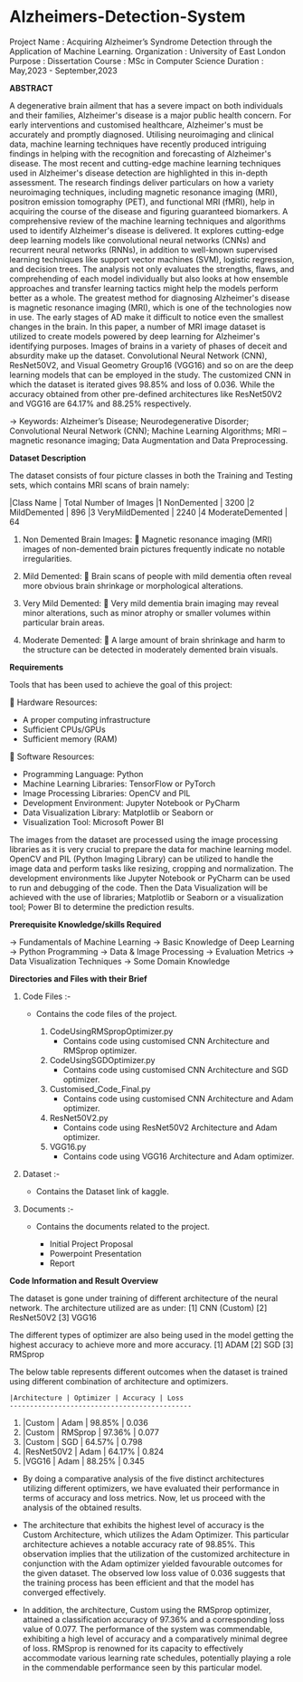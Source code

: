 # Alzheimers-Detection-System

Project Name : Acquiring Alzheimer’s Syndrome Detection through the Application of Machine Learning.
Organization : University of East London
Purpose : Dissertation
Course : MSc in Computer Science
Duration : May,2023 - September,2023


**ABSTRACT**

A degenerative brain ailment that has a severe impact on both individuals and their families, Alzheimer's disease is a major public health concern. For early interventions and customised healthcare, Alzheimer's must be accurately and promptly diagnosed. Utilising neuroimaging and clinical data, machine learning techniques have recently produced intriguing findings in helping with the recognition and forecasting of Alzheimer's disease. The most recent and cutting-edge machine learning techniques used in Alzheimer's disease detection are highlighted in this in-depth assessment. The research findings deliver particulars on how a variety neuroimaging techniques, including magnetic resonance imaging (MRI), positron emission tomography (PET), and functional MRI (fMRI), help in acquiring the course of the disease and figuring guaranteed biomarkers. A comprehensive review of the machine learning techniques and algorithms used to identify Alzheimer's disease is delivered. It explores cutting-edge deep learning models like convolutional neural networks (CNNs) and recurrent neural networks (RNNs), in addition to well-known supervised learning techniques like support vector machines (SVM), logistic regression, and decision trees. The analysis not only evaluates the strengths, flaws, and comprehending of each model individually but also looks at how ensemble approaches and transfer learning tactics might help the models perform better as a whole. The greatest method for diagnosing Alzheimer's disease is magnetic resonance imaging (MRI), which is one of the technologies now in use. The early stages of AD make it difficult to notice even the smallest changes in the brain. In this paper, a number of MRI image dataset is utilized to create models powered by deep learning for Alzheimer's identifying purposes. Images of brains in a variety of phases of deceit and absurdity make up the dataset. Convolutional Neural Network (CNN), ResNet50V2, and Visual Geometry Group16 (VGG16) and so on are the deep learning models that can be employed in the study. The customized CNN in which the dataset is iterated gives 98.85% and loss of 0.036. While the accuracy obtained from other pre-defined architectures like ResNet50V2 and VGG16 are 64.17% and 88.25% respectively. 

-> Keywords: Alzheimer’s Disease; Neurodegenerative Disorder; Convolutional Neural Network (CNN); Machine Learning Algorithms; MRI – magnetic resonance imaging; Data Augmentation and Data Preprocessing.


**Dataset Description**

The dataset consists of four picture classes in both the Training and Testing sets, which contains MRI scans of brain namely: 

|Class Name         | Total Number of Images
|1 NonDemented      |    3200
|2 MildDemented     |    896
|3 VeryMildDemented |    2240
|4 ModerateDemented |    64

1. Non Demented Brain Images:
 Magnetic resonance imaging (MRI) images of non-demented brain pictures 
frequently indicate no notable irregularities.

2. Mild Demented:
 Brain scans of people with mild dementia often reveal more obvious brain 
shrinkage or morphological alterations.

3. Very Mild Demented:
 Very mild dementia brain imaging may reveal minor alterations, such as minor 
atrophy or smaller volumes within particular brain areas.

4. Moderate Demented:
 A large amount of brain shrinkage and harm to the structure can be detected in 
moderately demented brain visuals.

**Requirements**

Tools that has been used to achieve the goal of this project: 

 Hardware Resources:
- A proper computing infrastructure
- Sufficient CPUs/GPUs
- Sufficient memory (RAM)

 Software Resources:
- Programming Language: Python
- Machine Learning Libraries: TensorFlow or PyTorch
- Image Processing Libraries: OpenCV and PIL
- Development Environment: Jupyter Notebook or PyCharm
- Data Visualization Library: Matplotlib or Seaborn
or
- Visualization Tool: Microsoft Power BI

The images from the dataset are processed using the image processing libraries as it is very crucial to prepare the data for machine learning model. OpenCV and PIL (Python Imaging Library) can be utilized to handle the image data and perform tasks like resizing, cropping and normalization. The development environments like Jupyter Notebook or PyCharm can be used to run and debugging of the code. Then the Data Visualization will be achieved with the use of libraries; Matplotlib or Seaborn or a visualization tool; Power BI to determine the prediction results.

**Prerequisite Knowledge/skills Required**

-> Fundamentals of Machine Learning
-> Basic Knowledge of Deep Learning
-> Python Programming 
-> Data & Image Processing
-> Evaluation Metrics
-> Data Visualization Techniques
-> Some Domain Knowledge

**Directories and Files with their Brief**

1. Code Files :- 
    - Contains the code files of the project.

        1. CodeUsingRMSpropOptimizer.py 
            - Contains code using customised CNN Architecture and RMSprop optimizer.
        2. CodeUsingSGDOptimizer.py
            - Contains code using customised CNN Architecture and SGD optimizer.
        3. Customised_Code_Final.py
            - Contains code using customised CNN Architecture and Adam optimizer.
        4. ResNet50V2.py
            - Contains code using ResNet50V2 Architecture and Adam optimizer.
        5. VGG16.py
            - Contains code using VGG16 Architecture and Adam optimizer.
2. Dataset :-
    - Contains the Dataset link of kaggle.
  
3. Documents :-
    - Contains the documents related to the project.

        - Initial Project Proposal
        - Powerpoint Presentation
        - Report


**Code Information and Result Overview**

The dataset is gone under training of different architecture of the neural network. The architecture utilized are as under:
[1] CNN (Custom)
[2] ResNet50V2
[3] VGG16

The different types of optimizer are also being used in the model getting the highest accuracy to achieve more and more accuracy.
[1] ADAM
[2] SGD
[3] RMSprop

The below table represents different outcomes when the dataset is trained using different combination of architecture and optimizers.


    |Architecture | Optimizer | Accuracy | Loss
    ---------------------------------------------
1.  |Custom       | Adam      |  98.85%  | 0.036
2.  |Custom       | RMSprop   |  97.36%  | 0.077
3.  |Custom       | SGD       |  64.57%  | 0.798
4.  |ResNet50V2   | Adam      |  64.17%  | 0.824
5.  |VGG16        | Adam      |  88.25%  | 0.345

- By doing a comparative analysis of the five distinct architectures utilizing different optimizers, we have evaluated their performance in terms of accuracy and loss metrics. Now, let us proceed with the analysis of the obtained results. 
  
- The architecture that exhibits the highest level of accuracy is the Custom Architecture, which utilizes the Adam Optimizer. This particular architecture achieves a notable accuracy rate of 98.85%. This observation implies that the utilization of the customized architecture in conjunction with 
the Adam optimizer yielded favourable outcomes for the given dataset. The observed low loss value of 0.036 suggests that the training process has been efficient and that the model has converged effectively.

- In addition, the architecture, Custom using the RMSprop optimizer, attained a classification accuracy of 97.36% and a corresponding loss value of 0.077. The performance of the system was commendable, exhibiting a high level of accuracy and a comparatively minimal degree of loss. RMSprop is renowned for its capacity to effectively accommodate various learning rate schedules, potentially playing a role in the commendable performance seen by this particular model.
